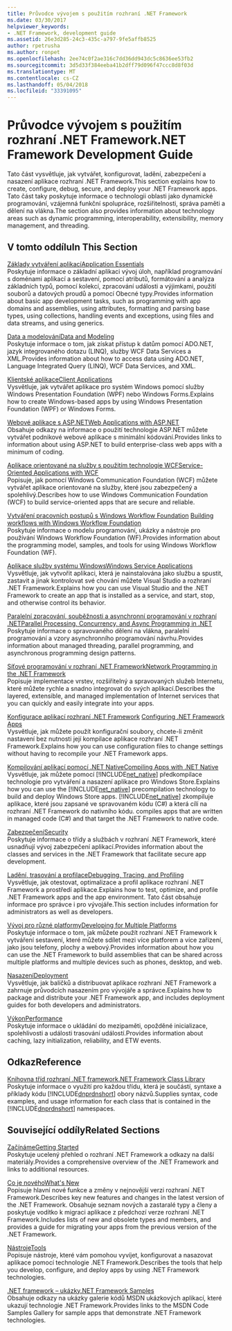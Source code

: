 ```yaml
---
title: Průvodce vývojem s použitím rozhraní .NET Framework
ms.date: 03/30/2017
helpviewer_keywords:
- .NET Framework, development guide
ms.assetid: 26e3d285-24c3-435c-a797-9fe5affb8525
author: rpetrusha
ms.author: ronpet
ms.openlocfilehash: 2ee74c0f2ae316c7dd36dd943dc5c8636ee53fb2
ms.sourcegitcommit: 3d5d33f384eeba41b2dff79d096f47ccc8d8f03d
ms.translationtype: MT
ms.contentlocale: cs-CZ
ms.lasthandoff: 05/04/2018
ms.locfileid: "33391095"
---
```

# <a name="net-framework-development-guide"></a><span data-ttu-id="bab49-102">Průvodce vývojem s použitím rozhraní .NET Framework</span><span class="sxs-lookup"><span data-stu-id="bab49-102">.NET Framework Development Guide</span></span>
<span data-ttu-id="bab49-103">Tato část vysvětluje, jak vytvářet, konfigurovat, ladění, zabezpečení a nasazení aplikace rozhraní .NET Framework.</span><span class="sxs-lookup"><span data-stu-id="bab49-103">This section explains how to create, configure, debug, secure, and deploy your .NET Framework apps.</span></span> <span data-ttu-id="bab49-104">Tato část taky poskytuje informace o technologii oblasti jako dynamické programování, vzájemná funkční spolupráce, rozšiřitelnosti, správa paměti a dělení na vlákna.</span><span class="sxs-lookup"><span data-stu-id="bab49-104">The section also provides information about technology areas such as dynamic programming, interoperability, extensibility, memory management, and threading.</span></span>  
  
## <a name="in-this-section"></a><span data-ttu-id="bab49-105">V tomto oddílu</span><span class="sxs-lookup"><span data-stu-id="bab49-105">In This Section</span></span>  
 [<span data-ttu-id="bab49-106">Základy vytváření aplikací</span><span class="sxs-lookup"><span data-stu-id="bab49-106">Application Essentials</span></span>](../../docs/standard/application-essentials.md)  
 <span data-ttu-id="bab49-107">Poskytuje informace o základní aplikaci vývoj úloh, například programování s doménami aplikací a sestavení, pomocí atributů, formátování a analýza základních typů, pomocí kolekcí, zpracování události a výjimkami, použití souborů a datových proudů a pomocí Obecné typy.</span><span class="sxs-lookup"><span data-stu-id="bab49-107">Provides information about basic app development tasks, such as programming with app domains and assemblies, using attributes, formatting and parsing base types, using collections, handling events and exceptions, using files and data streams, and using generics.</span></span>  
  
 [<span data-ttu-id="bab49-108">Data a modelování</span><span class="sxs-lookup"><span data-stu-id="bab49-108">Data and Modeling</span></span>](../../docs/framework/data/index.md)  
 <span data-ttu-id="bab49-109">Poskytuje informace o tom, jak získat přístup k datům pomocí ADO.NET, jazyk integrovaného dotazu (LINQ), služby WCF Data Services a XML.</span><span class="sxs-lookup"><span data-stu-id="bab49-109">Provides information about how to access data using ADO.NET, Language Integrated Query (LINQ), WCF Data Services, and XML.</span></span>  
  
 [<span data-ttu-id="bab49-110">Klientské aplikace</span><span class="sxs-lookup"><span data-stu-id="bab49-110">Client Applications</span></span>](../../docs/framework/develop-client-apps.md)  
 <span data-ttu-id="bab49-111">Vysvětluje, jak vytvářet aplikace pro systém Windows pomocí služby Windows Presentation Foundation (WPF) nebo Windows Forms.</span><span class="sxs-lookup"><span data-stu-id="bab49-111">Explains how to create Windows-based apps by using Windows Presentation Foundation (WPF) or Windows Forms.</span></span>  
  
 [<span data-ttu-id="bab49-112">Webové aplikace s ASP.NET</span><span class="sxs-lookup"><span data-stu-id="bab49-112">Web Applications with ASP.NET</span></span>](../../docs/framework/develop-web-apps-with-aspnet.md)  
 <span data-ttu-id="bab49-113">Obsahuje odkazy na informace o použití technologie ASP.NET můžete vytvářet podnikové webové aplikace s minimální kódování.</span><span class="sxs-lookup"><span data-stu-id="bab49-113">Provides links to information about using ASP.NET to build enterprise-class web apps with a minimum of coding.</span></span>  
  
 [<span data-ttu-id="bab49-114">Aplikace orientované na služby s použitím technologie WCF</span><span class="sxs-lookup"><span data-stu-id="bab49-114">Service-Oriented Applications with WCF</span></span>](../../docs/framework/wcf/index.md)  
 <span data-ttu-id="bab49-115">Popisuje, jak pomocí Windows Communication Foundation (WCF) můžete vytvářet aplikace orientované na služby, které jsou zabezpečený a spolehlivý.</span><span class="sxs-lookup"><span data-stu-id="bab49-115">Describes how to use Windows Communication Foundation (WCF) to build service-oriented apps that are secure and reliable.</span></span>  
  
 <span data-ttu-id="bab49-116">[Vytváření pracovních postupů s Windows Workflow Foundation](windows-workflow-foundation/index.md)   </span><span class="sxs-lookup"><span data-stu-id="bab49-116">[Building workflows with Windows Workflow Foundation](windows-workflow-foundation/index.md)   </span></span>  
 <span data-ttu-id="bab49-117">Poskytuje informace o modelu programování, ukázky a nástroje pro používání Windows Workflow Foundation (WF).</span><span class="sxs-lookup"><span data-stu-id="bab49-117">Provides information about the programming model, samples, and tools for using Windows Workflow Foundation (WF).</span></span>  

 [<span data-ttu-id="bab49-118">Aplikace služby systému Windows</span><span class="sxs-lookup"><span data-stu-id="bab49-118">Windows Service Applications</span></span>](../../docs/framework/windows-services/index.md)  
 <span data-ttu-id="bab49-119">Vysvětluje, jak vytvořit aplikaci, která je nainstalována jako službu a spustit, zastavit a jinak kontrolovat své chování můžete Visual Studio a rozhraní .NET Framework.</span><span class="sxs-lookup"><span data-stu-id="bab49-119">Explains how you can use Visual Studio and the .NET Framework to create an app that is installed as a service, and start, stop, and otherwise control its behavior.</span></span>  
  
 [<span data-ttu-id="bab49-120">Paralelní zpracování, souběžnosti a asynchronní programování v rozhraní .NET</span><span class="sxs-lookup"><span data-stu-id="bab49-120">Parallel Processing, Concurrency, and Async Programming in .NET</span></span>](../../docs/standard/parallel-processing-and-concurrency.md)  
 <span data-ttu-id="bab49-121">Poskytuje informace o spravovaného dělení na vlákna, paralelní programování a vzory asynchronního programování návrhu.</span><span class="sxs-lookup"><span data-stu-id="bab49-121">Provides information about managed threading, parallel programming, and asynchronous programming design patterns.</span></span>  
  
 [<span data-ttu-id="bab49-122">Síťové programování v rozhraní .NET Framework</span><span class="sxs-lookup"><span data-stu-id="bab49-122">Network Programming in the .NET Framework</span></span>](../../docs/framework/network-programming/index.md)  
 <span data-ttu-id="bab49-123">Popisuje implementace vrstev, rozšiřitelný a spravovaných služeb Internetu, které můžete rychle a snadno integrovat do svých aplikací.</span><span class="sxs-lookup"><span data-stu-id="bab49-123">Describes the layered, extensible, and managed implementation of Internet services that you can quickly and easily integrate into your apps.</span></span>  
  
 <span data-ttu-id="bab49-124">[Konfigurace aplikací rozhraní .NET Framework](configure-apps/index.md)  </span><span class="sxs-lookup"><span data-stu-id="bab49-124">[Configuring .NET Framework Apps](configure-apps/index.md)  </span></span>  
 <span data-ttu-id="bab49-125">Vysvětluje, jak můžete použít konfigurační soubory, chcete-li změnit nastavení bez nutnosti její kompilace aplikace rozhraní .NET Framework.</span><span class="sxs-lookup"><span data-stu-id="bab49-125">Explains how you can use configuration files to change settings without having to recompile your .NET Framework apps.</span></span>  
  
 [<span data-ttu-id="bab49-126">Kompilování aplikací pomocí .NET Native</span><span class="sxs-lookup"><span data-stu-id="bab49-126">Compiling Apps with .NET Native</span></span>](../../docs/framework/net-native/index.md)  
 <span data-ttu-id="bab49-127">Vysvětluje, jak můžete pomocí [!INCLUDE[net_native](../../includes/net-native-md.md)] předkompilace technologie pro vytváření a nasazení aplikace pro Windows Store.</span><span class="sxs-lookup"><span data-stu-id="bab49-127">Explains how you can use the [!INCLUDE[net_native](../../includes/net-native-md.md)] precompilation technology to build and deploy Windows Store apps.</span></span> [!INCLUDE[net_native](../../includes/net-native-md.md)]<span data-ttu-id="bab49-128"> zkompiluje aplikace, které jsou zapsané ve spravovaném kódu (C#) a která cílí na rozhraní .NET Framework do nativního kódu.</span><span class="sxs-lookup"><span data-stu-id="bab49-128"> compiles apps that are written in managed code (C#) and that target the .NET Framework to native code.</span></span>  
  
 [<span data-ttu-id="bab49-129">Zabezpečení</span><span class="sxs-lookup"><span data-stu-id="bab49-129">Security</span></span>](../../docs/standard/security/index.md)  
 <span data-ttu-id="bab49-130">Poskytuje informace o třídy a službách v rozhraní .NET Framework, které usnadňují vývoj zabezpečení aplikací.</span><span class="sxs-lookup"><span data-stu-id="bab49-130">Provides information about the classes and services in the .NET Framework that facilitate secure app development.</span></span>  
  
 [<span data-ttu-id="bab49-131">Ladění, trasování a profilace</span><span class="sxs-lookup"><span data-stu-id="bab49-131">Debugging, Tracing, and Profiling</span></span>](../../docs/framework/debug-trace-profile/index.md)  
 <span data-ttu-id="bab49-132">Vysvětluje, jak otestovat, optimalizace a profil aplikace rozhraní .NET Framework a prostředí aplikace.</span><span class="sxs-lookup"><span data-stu-id="bab49-132">Explains how to test, optimize, and profile .NET Framework apps and the app environment.</span></span> <span data-ttu-id="bab49-133">Tato část obsahuje informace pro správce i pro vývojáře.</span><span class="sxs-lookup"><span data-stu-id="bab49-133">This section includes information for administrators as well as developers.</span></span>  
  
 [<span data-ttu-id="bab49-134">Vývoj pro různé platformy</span><span class="sxs-lookup"><span data-stu-id="bab49-134">Developing for Multiple Platforms</span></span>](../../docs/standard/cross-platform/index.md)  
 <span data-ttu-id="bab49-135">Poskytuje informace o tom, jak můžete použít rozhraní .NET Framework k vytváření sestavení, které můžete sdílet mezi více platforem a více zařízení, jako jsou telefony, plochy a webový.</span><span class="sxs-lookup"><span data-stu-id="bab49-135">Provides information about how you can use the .NET Framework to build assemblies that can be shared across multiple platforms and multiple devices such as phones, desktop, and web.</span></span>  
  
 [<span data-ttu-id="bab49-136">Nasazení</span><span class="sxs-lookup"><span data-stu-id="bab49-136">Deployment</span></span>](../../docs/framework/deployment/index.md)  
 <span data-ttu-id="bab49-137">Vysvětluje, jak balíčků a distribuovat aplikace rozhraní .NET Framework a zahrnuje průvodcích nasazením pro vývojáře a správce.</span><span class="sxs-lookup"><span data-stu-id="bab49-137">Explains how to package and distribute your .NET Framework app, and includes deployment guides for both developers and administrators.</span></span>  
  
 [<span data-ttu-id="bab49-138">Výkon</span><span class="sxs-lookup"><span data-stu-id="bab49-138">Performance</span></span>](../../docs/framework/performance/index.md)  
 <span data-ttu-id="bab49-139">Poskytuje informace o ukládání do mezipaměti, opožděné inicializace, spolehlivosti a události trasování událostí.</span><span class="sxs-lookup"><span data-stu-id="bab49-139">Provides information about caching, lazy initialization, reliability, and ETW events.</span></span>  
  
 <!--zz [Advanced Reading for the .NET Framework](http://msdn.microsoft.com/library/faae8083-fecb-4514-b133-b0a5a32a7c3c)  
 Provides information about advanced development tasks and techniques in the .NET Framework, including extensibility, interoperability, and reflection. Also includes the reference topics for unmanaged APIs that can be used by managed apps, such as runtime hosts, compilers, disassemblers, debuggers, and profilers.  --> 
  
## <a name="reference"></a><span data-ttu-id="bab49-140">Odkaz</span><span class="sxs-lookup"><span data-stu-id="bab49-140">Reference</span></span>  
 [<span data-ttu-id="bab49-141">Knihovna tříd rozhraní .NET framework</span><span class="sxs-lookup"><span data-stu-id="bab49-141">.NET Framework Class Library</span></span>](/dotnet/api/?view=netframework-4.7)  
 <span data-ttu-id="bab49-142">Poskytuje informace o využití pro každou třídu, která je součástí, syntaxe a příklady kódu [!INCLUDE[dnprdnshort](../../includes/dnprdnshort-md.md)] obory názvů.</span><span class="sxs-lookup"><span data-stu-id="bab49-142">Supplies syntax, code examples, and usage information for each class that is contained in the [!INCLUDE[dnprdnshort](../../includes/dnprdnshort-md.md)] namespaces.</span></span>  
  
## <a name="related-sections"></a><span data-ttu-id="bab49-143">Související oddíly</span><span class="sxs-lookup"><span data-stu-id="bab49-143">Related Sections</span></span>  
 [<span data-ttu-id="bab49-144">Začínáme</span><span class="sxs-lookup"><span data-stu-id="bab49-144">Getting Started</span></span>](../../docs/framework/get-started/index.md)  
 <span data-ttu-id="bab49-145">Poskytuje ucelený přehled o rozhraní .NET Framework a odkazy na další materiály.</span><span class="sxs-lookup"><span data-stu-id="bab49-145">Provides a comprehensive overview of the .NET Framework and links to additional resources.</span></span>  
  
 [<span data-ttu-id="bab49-146">Co je nového</span><span class="sxs-lookup"><span data-stu-id="bab49-146">What's New</span></span>](../../docs/framework/whats-new/index.md)  
 <span data-ttu-id="bab49-147">Popisuje hlavní nové funkce a změny v nejnovější verzi rozhraní .NET Framework.</span><span class="sxs-lookup"><span data-stu-id="bab49-147">Describes key new features and changes in the latest version of the .NET Framework.</span></span> <span data-ttu-id="bab49-148">Obsahuje seznam nových a zastaralé typy a členy a poskytuje vodítko k migraci aplikace z předchozí verze rozhraní .NET Framework.</span><span class="sxs-lookup"><span data-stu-id="bab49-148">Includes lists of new and obsolete types and members, and provides a guide for migrating your apps from the previous version of the .NET Framework.</span></span>  
  
 [<span data-ttu-id="bab49-149">Nástroje</span><span class="sxs-lookup"><span data-stu-id="bab49-149">Tools</span></span>](../../docs/framework/tools/index.md)  
 <span data-ttu-id="bab49-150">Popisuje nástroje, které vám pomohou vyvíjet, konfigurovat a nasazovat aplikace pomocí technologie .NET Framework.</span><span class="sxs-lookup"><span data-stu-id="bab49-150">Describes the tools that help you develop, configure, and deploy apps by using .NET Framework technologies.</span></span>  
  
 [<span data-ttu-id="bab49-151">.NET framework – ukázky</span><span class="sxs-lookup"><span data-stu-id="bab49-151">.NET Framework Samples</span></span>](http://msdn.microsoft.com/library/177055f8-4a1f-43e7-aee6-995c196079b1)  
 <span data-ttu-id="bab49-152">Obsahuje odkazy na ukázky galerie kódů MSDN ukázkových aplikací, které ukazují technologie .NET Framework.</span><span class="sxs-lookup"><span data-stu-id="bab49-152">Provides links to the MSDN Code Samples Gallery for sample apps that demonstrate .NET Framework technologies.</span></span>
